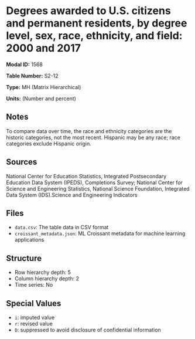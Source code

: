 # Degrees awarded to U.S. citizens and permanent residents, by degree level, sex, race, ethnicity, and field: 2000 and 2017

**Modal ID:** 1568

**Table Number:** S2-12

**Type:** MH (Matrix Hierarchical)

**Units:** (Number and percent)

## Notes

To compare data over time, the race and ethnicity categories are the historic categories, not the most recent. Hispanic may be any race; race categories exclude Hispanic origin.

## Sources

National Center for Education Statistics, Integrated Postsecondary Education Data System (IPEDS), Completions Survey; National Center for Science and Engineering Statistics, National Science Foundation, Integrated Data System (IDS).Science and Engineering Indicators

## Files

- `data.csv`: The table data in CSV format
- `croissant_metadata.json`: ML Croissant metadata for machine learning applications

## Structure

- Row hierarchy depth: 5
- Column hierarchy depth: 2
- Time series: No

## Special Values

- `i`: imputed value
- `r`: revised value
- `D`: suppressed to avoid disclosure of confidential information
